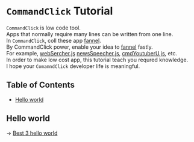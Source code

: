 # `CommandClick` Tutorial

`CommandClick` is low code tool.  
Apps that normally require many lines can be written from one line.  
In `CommandClick`, coll these app [fannel](https://github.com/puutaro/commandclick-repository/blob/master/README.md#commandclick-repository).  
By CommandClick power, enable your idea to [fannel](https://github.com/puutaro/commandclick-repository/blob/master/README.md#commandclick-repository) fastly.  
For example, [webSercher.js](https://github.com/puutaro/commandclick-repository/blob/master/fannel/webSearcher.js) [newsSpeecher.js](https://github.com/puutaro/commandclick-repository/blob/master/fannel/newsSpeecherDir/newsSpeecher.md), [cmdYoutuberU.js](https://github.com/puutaro/commandclick-repository/blob/master/fannel/cmdYoutuberUDir/cmdYoutuber.md), etc.  
In order to make low cost app, this tutorial teach you requred knowledge.  
I hope your `ComamndClick` developer life is meaningful.  

Table of Contents
-----------------
<!-- vim-markdown-toc GFM -->

* [Hello world](#hello-world)


## Hello world

-> [Best 3 hello world](https://github.com/puutaro/CommandClick/blob/master/md/developer/tutorial/hello_world.md)

